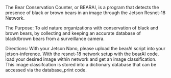 The Bear Conservation Counter, or BEARAI, is a program that detects the presence of black or brown bears in an image through the Jetson Resnet-18 Network.

The Purpose:
To aid nature organizations with conservation of black and brown bears, by collecting and keeping an accurate database of black/brown bears from a surveillance camera. 


Directions:
With your Jetson Nano, please upload the bearAI script into your jetson-inference. With the resnet-18 network setup with the bearAI code, load your desired image within network and get an image classification. This image classifcation is stored into a dictionary database that can be accessed via the database_print code. 
